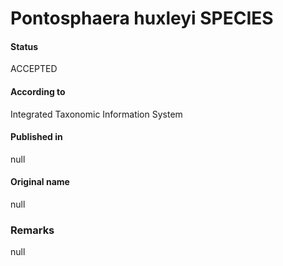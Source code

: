 Pontosphaera huxleyi SPECIES
=======

#### Status
ACCEPTED

#### According to
Integrated Taxonomic Information System

#### Published in
null

#### Original name
null

### Remarks
null